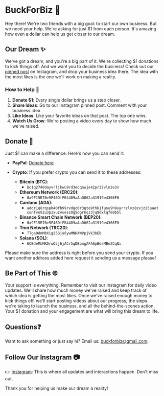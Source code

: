 # BuckForBiz 🚀

Hey there! We're two friends with a big goal: to start our own business. But we need your help. We're asking for just $1 from each person. It's amazing how even a dollar can help us get closer to our dream.

## Our Dream ✨

We've got a dream, and you're a big part of it. We're collecting $1 donations to kick things off. And we want you to decide the business! Check out our [pinned post](https://www.instagram.com/reel/C4D7Yu6iz8f/?igsh=dWttaXc0YmhvYjBm) on Instagram, and drop your business idea there. The idea with the most likes is the one we'll work on making a reality.

### How to Help 🤝

1. **Donate $1**: Every single dollar brings us a step closer.
2. **Share Ideas**: Go to our Instagram pinned post. Comment with your business idea.
3. **Like Ideas**: Like your favorite ideas on that post. The top one wins.
4. **Watch Us Grow**: We're posting a video every day to show how much we've raised.

## Donate 💸

Just $1 can make a difference. Here's how you can send it:

- **PayPal**: [Donate here](https://paypal.me/buckforbiz)

- **Crypto**: If you prefer crypto you can send it to these addresses:

  - **Bitcoin (BTC)**:
    - ```bc1q2740dayvrljkwu9rd3ecqnwje42pr27vlm2e3v```
  - **Ethereum Network (ERC20)**:
    - ```0x9F15B70e5F46DfFB4409aAaD062a31919e4366F0```
  - **Cardano (ADA)**:
    - ```addr1q8rqsph40fh99rvdgc0r3gte9thkjfusu9h9xurrzlvz8zvjz25paetcunfvu92u3pzxuzvuesz0g5dgrnqz3jq9dxlqf6065l```
  - **Binance Smart Chain Network (BEP20)**:
    - ```0x9F15B70e5F46DfFB4409aAaD062a31919e4366F0```
  - **Tron Network (TRC20)**:
    - ```TTga9dmMbXig25Gja6ywMNHXWVpjVk3bEb```
  - **Solana (SOL)**:
    - ```6CBdeMbMKDruQzj6jACr5qDBpmgAFA6pBdrMBeZCqNi```

Please make sure the address is right before you send your crypto. If you want another address added here request it sending us a message please!

## Be Part of This 🌐

Your support is everything. Remember to visit our Instagram for daily video updates. We'll share how much money we've raised and keep track of which idea is getting the most likes.
Once we've raised enough money to kick things off, we'll start posting videos about our progress, the steps we're taking to launch the business, and all the behind-the-scenes action. 
Your $1 donation and your engagement are what will bring this dream to life.

## Questions❓

Want to ask something or just say hi? Email us: [buckforbiz@gmail.com](mailto:buckforbiz@gmail.com).

## Follow Our Instagram 📷

👉 [Instagram](https://www.instagram.com/buckforbiz/): This is where all updates and interactions happen. Don't miss out.

Thank you for helping us make our dream a reality!
